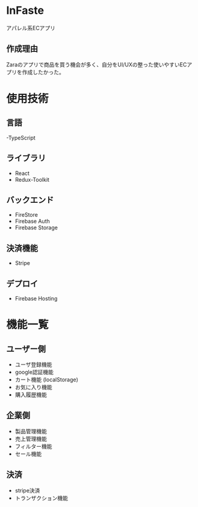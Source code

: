 # InFaste

アパレル系ECアプリ

## 作成理由

Zaraのアプリで商品を買う機会が多く、自分をUI/UXの整った使いやすいECアプリを作成したかった。

# 使用技術

## 言語
-TypeScript

## ライブラリ
- React
- Redux-Toolkit

## バックエンド
- FireStore
- Firebase Auth
- Firebase Storage

## 決済機能
- Stripe

## デプロイ
- Firebase Hosting

# 機能一覧

## ユーザー側
- ユーザ登録機能
- google認証機能
- カート機能 (localStorage)
- お気に入り機能
- 購入履歴機能

## 企業側
- 製品管理機能
- 売上管理機能
- フィルター機能
- セール機能

## 決済
- stripe決済
- トランザクション機能
